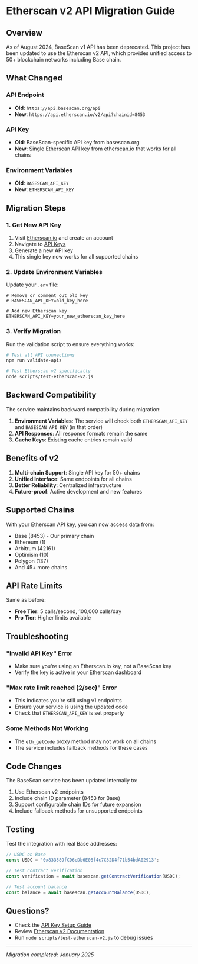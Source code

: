 # Etherscan v2 API Migration Guide

## Overview

As of August 2024, BaseScan v1 API has been deprecated. This project has been updated to use the Etherscan v2 API, which provides unified access to 50+ blockchain networks including Base chain.

## What Changed

### API Endpoint
- **Old**: `https://api.basescan.org/api`
- **New**: `https://api.etherscan.io/v2/api?chainid=8453`

### API Key
- **Old**: BaseScan-specific API key from basescan.org
- **New**: Single Etherscan API key from etherscan.io that works for all chains

### Environment Variables
- **Old**: `BASESCAN_API_KEY`
- **New**: `ETHERSCAN_API_KEY`

## Migration Steps

### 1. Get New API Key

1. Visit [Etherscan.io](https://etherscan.io/register) and create an account
2. Navigate to [API Keys](https://etherscan.io/myapikey)
3. Generate a new API key
4. This single key now works for all supported chains

### 2. Update Environment Variables

Update your `.env` file:

```env
# Remove or comment out old key
# BASESCAN_API_KEY=old_key_here

# Add new Etherscan key
ETHERSCAN_API_KEY=your_new_etherscan_key_here
```

### 3. Verify Migration

Run the validation script to ensure everything works:

```bash
# Test all API connections
npm run validate-apis

# Test Etherscan v2 specifically
node scripts/test-etherscan-v2.js
```

## Backward Compatibility

The service maintains backward compatibility during migration:

1. **Environment Variables**: The service will check both `ETHERSCAN_API_KEY` and `BASESCAN_API_KEY` (in that order)
2. **API Responses**: All response formats remain the same
3. **Cache Keys**: Existing cache entries remain valid

## Benefits of v2

1. **Multi-chain Support**: Single API key for 50+ chains
2. **Unified Interface**: Same endpoints for all chains
3. **Better Reliability**: Centralized infrastructure
4. **Future-proof**: Active development and new features

## Supported Chains

With your Etherscan API key, you can now access data from:
- Base (8453) - Our primary chain
- Ethereum (1)
- Arbitrum (42161)
- Optimism (10)
- Polygon (137)
- And 45+ more chains

## API Rate Limits

Same as before:
- **Free Tier**: 5 calls/second, 100,000 calls/day
- **Pro Tier**: Higher limits available

## Troubleshooting

### "Invalid API Key" Error
- Make sure you're using an Etherscan.io key, not a BaseScan key
- Verify the key is active in your Etherscan dashboard

### "Max rate limit reached (2/sec)" Error
- This indicates you're still using v1 endpoints
- Ensure your service is using the updated code
- Check that `ETHERSCAN_API_KEY` is set properly

### Some Methods Not Working
- The `eth_getCode` proxy method may not work on all chains
- The service includes fallback methods for these cases

## Code Changes

The BaseScan service has been updated internally to:
1. Use Etherscan v2 endpoints
2. Include chain ID parameter (8453 for Base)
3. Support configurable chain IDs for future expansion
4. Include fallback methods for unsupported endpoints

## Testing

Test the integration with real Base addresses:

```javascript
// USDC on Base
const USDC = '0x833589fCD6eDb6E08f4c7C32D4f71b54bdA02913';

// Test contract verification
const verification = await basescan.getContractVerification(USDC);

// Test account balance
const balance = await basescan.getAccountBalance(USDC);
```

## Questions?

- Check the [API Key Setup Guide](./API-KEY-SETUP.md)
- Review [Etherscan v2 Documentation](https://docs.etherscan.io/etherscan-v2)
- Run `node scripts/test-etherscan-v2.js` to debug issues

---

*Migration completed: January 2025*
